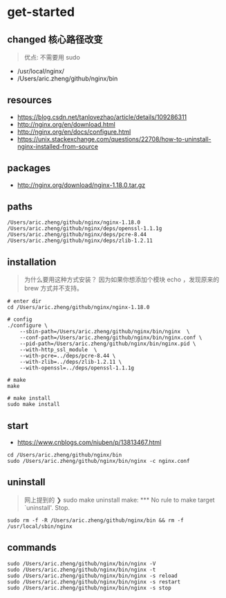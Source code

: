 # get-started

## changed 核心路径改变
> 优点: 不需要用 sudo 
- /usr/local/nginx/
- /Users/aric.zheng/github/nginx/bin

## resources
- https://blog.csdn.net/tanlovezhao/article/details/109286311
- http://nginx.org/en/download.html
- http://nginx.org/en/docs/configure.html
- https://unix.stackexchange.com/questions/22708/how-to-uninstall-nginx-installed-from-source

## packages
- http://nginx.org/download/nginx-1.18.0.tar.gz

## paths
```shell
/Users/aric.zheng/github/nginx/nginx-1.18.0
/Users/aric.zheng/github/nginx/deps/openssl-1.1.1g
/Users/aric.zheng/github/nginx/deps/pcre-8.44
/Users/aric.zheng/github/nginx/deps/zlib-1.2.11
```

## installation
> 为什么要用这种方式安装？
> 因为如果你想添加个模块 echo ，发现原来的 brew 方式并不支持。

```shell
# enter dir
cd /Users/aric.zheng/github/nginx/nginx-1.18.0

# config
./configure \
    --sbin-path=/Users/aric.zheng/github/nginx/bin/nginx  \
    --conf-path=/Users/aric.zheng/github/nginx/bin/nginx.conf \
    --pid-path=/Users/aric.zheng/github/nginx/bin/nginx.pid \
    --with-http_ssl_module  \
    --with-pcre=../deps/pcre-8.44 \
    --with-zlib=../deps/zlib-1.2.11 \
    --with-openssl=../deps/openssl-1.1.1g

# make
make

# make install
sudo make install
```

## start
- https://www.cnblogs.com/niuben/p/13813467.html

```shell
cd /Users/aric.zheng/github/nginx/bin
sudo /Users/aric.zheng/github/nginx/bin/nginx -c nginx.conf
```

## uninstall
> 网上提到的 ❯ sudo make uninstall
> make: *** No rule to make target `uninstall'.  Stop.

```shell
sudo rm -f -R /Users/aric.zheng/github/nginx/bin && rm -f /usr/local/sbin/nginx
```


## commands
```shell
sudo /Users/aric.zheng/github/nginx/bin/nginx -V
sudo /Users/aric.zheng/github/nginx/bin/nginx -t
sudo /Users/aric.zheng/github/nginx/bin/nginx -s reload
sudo /Users/aric.zheng/github/nginx/bin/nginx -s restart
sudo /Users/aric.zheng/github/nginx/bin/nginx -s stop
```
